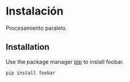 # Instalación  

Procesamiento paralelo

## Installation

Use the package manager [pip](https://pip.pypa.io/en/stable/) to install foobar.

```bash
pip install foobar
